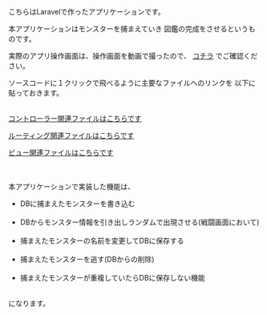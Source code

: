 こちらはLaravelで作ったアプリケーションです。<br>

本アプリケーションはモンスターを捕まえていき
図鑑の完成をさせるというものです。


実際のアプリ操作画面は、操作画面を動画で撮ったので、
<a href="https://tropical-thunder.github.io/portfolio/#portfolio1">コチラ</a>
でご確認ください。


ソースコードに１クリックで飛べるように主要なファイルへのリンクを
以下に貼っておきます。<br><br>

<p>
    <a href="https://github.com/tropical-thunder/monster_tamer/blob/master/app/Http/Controllers/MonsterDataController.php">コントローラー関連ファイルはこちらです</a>
</p>
<p>
    <a href="https://github.com/tropical-thunder/monster_tamer/blob/master/routes/web.php">ルーティング関連ファイルはこちらです</a>
</p>
<p>
    <a href="https://github.com/tropical-thunder/monster_tamer/tree/master/resources/views">ビュー関連ファイルはこちらです</a>
</p>
<br><br>
本アプリケーションで実装した機能は、<br>

<ul>
    <li>DBに捕まえたモンスターを書き込む</li><br>
    <li>DBからモンスター情報を引き出しランダムで出現させる(戦闘画面において)</li><br>
    <li>捕まえたモンスターの名前を変更してDBに保存する</li><br>
    <li>捕まえたモンスターを逃す(DBからの削除)</li><br>
    <li>捕まえたモンスターが重複していたらDBに保存しない機能</li><br>
</ul>
になります。



